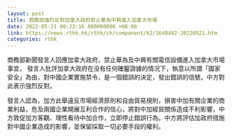```yaml
---
layout: post
title: 商務部強烈反對加拿大政府禁止華為中興進入加拿大市場
date: 2022-05-21 00:23:16.000000000 +08:00
link: https://news.rthk.hk/rthk/ch/component/k2/1649492-20220521.htm
categories: rthk
---
```


商務部新聞發言人回應加拿大政府，禁止華為及中興有關電信設備進入加拿大市場事宜， 發言人批評加拿大政府在没有任何確鑿證據的情况下，執意以所謂「國家安全」為由，對中國企業實施禁令，是一個錯誤的決定，發出錯誤的信號，中方對此表示強烈反對。

發言人認為，加方此舉違反市場經濟原則和自由貿易規則，損害中加有關企業的商業利益，危及兩國企業開展互利合作的信心，將對中加經貿關係造成不利影響，中方敦促加方客觀、理性看待中加合作，立即停止錯誤行為。中方將評估加政府措施對中國企業造成的影響，並保留採取一切必要手段的權利。
